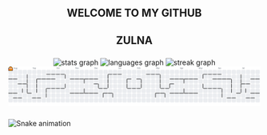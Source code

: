 <h2 align="center">WELCOME TO MY GITHUB</h2>
<h2 align="center">ZULNA</h2>

###

<div align="center">
  <img src="https://github-readme-stats.vercel.app/api?username=zulna10&hide_title=false&hide_rank=false&show_icons=true&include_all_commits=true&count_private=true&disable_animations=false&theme=transparent&locale=en&hide_border=false&hide=stars" height="150" alt="stats graph"  />
  <img src="https://github-readme-stats.vercel.app/api/top-langs?username=zulna10&locale=en&hide_title=false&layout=compact&card_width=320&langs_count=5&theme=transparent&hide_border=false" height="150" alt="languages graph"  />
  <img src="https://streak-stats.demolab.com?user=zulna10&locale=en&mode=daily&theme=transparent&hide_border=false&border_radius=5&order=3" height="220" alt="streak graph"  />
</div>

<picture>
  <source media="(prefers-color-scheme: dark)" srcset="https://raw.githubusercontent.com/zulna10/zulna10/output/pacman-contribution-graph-dark.svg">
  <source media="(prefers-color-scheme: light)" srcset="https://raw.githubusercontent.com/zulna10/zulna10/output/pacman-contribution-graph.svg">
  <img alt="pacman contribution graph" src="https://raw.githubusercontent.com/zulna10/zulna10/output/pacman-contribution-graph.svg">
</picture>

###

<img src="https://raw.githubusercontent.com/zulna10/zulna10/output/snake.svg" alt="Snake animation" />

###